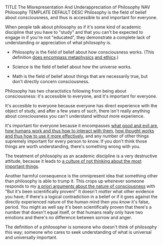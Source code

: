 TITLE The Misrepresentation And Underappreciation of Philosophy
NAV Philosophy
TEMPLATE DEFAULT
DESC Philosophy is the field of belief about consciousness, and thus is accessible to and important for everyone.

When people talk about philosophy as if it's some kind of academic discipline that you have to "study" and that you can't be expected to engage in if you're not "educated", they demonstrate a complete lack of understanding or appreciation of what philosophy is.

* Philosophy is the field of belief about how consciousness works. (This definition [does encompass metaphysics](/protagonism/metaphysics) [and ethics](/protagonism/conscience).)

* Science is the field of belief about how the universe works.

* Math is the field of belief about things that are necessarily true, but don't directly concern consciousness.

Philosophy has two charactistics following from being about consciousness: it's accessible to everyone, and it's important for everyone.

It's accesible to everyone because everyone has direct experience with the object of study, and after a few years of such, there isn't really anything about consciousness you can't understand without more experience.

It's important for everyone because it encompasses [what good and evil are](/protagonism/virtues), [how humans work and thus how to interact with them](/protagonism/emotions), [how thought works and thus how to use it more effectively](/protagonism/soul_anatomy), and any number of other things supremely important for every person to know. If you don't think those things are worth understanding, there's something wrong with you.

The treatment of philosophy as an academic discipline is a very destructive attitude, because it leads to [a culture of not thinking about the most important things](/protagonism/taboo_of_vanity).

Another harmful consequence is the omnipresent idea that something other than philosophy is able to trump it. This crops up whenever someone responds to my [a priori arguments about the nature of consciousness](/protagonism/metaphysics) with "But it's been scientifically proven!" It doesn't *matter* what other evidence you have; if there's a logical contradiction in a belief or if it goes against the directly experienced nature of the human mind then you *know* it's false, period. You might as well say it's been scientifically proven that there's a number that doesn't equal itself, or that humans really only have two emotions and there's no difference between sorrow and anger.

The definition of a philosopher is someone who doesn't think of philosophy this way; someone who cares to seek understanding of what is universal and universally important.
